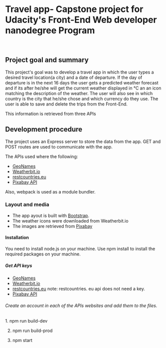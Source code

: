 
# <h1>Travel app- Capstone project for Udacity's Front-End Web developer nanodegree Program</h1> 
<br>

<h2>Project goal and summary</h2>
This project's goal was to develop a travel app in which the user types a desired travel location(a city) and a date of departure. If the day of departure is in the next 16 days the user gets a predicted weather forecast and if its after he/she will get the current weather displayed in °C an an icon matching the description of the weather. The user will also see in which country is the city that he/she chose and which currency do they use. The user is able to save and delete the trips from the Front-End.

This information is retrieved from three APIs

<h2> Development procedure</h2>
The project uses an Express server to store the data from the app. GET and POST routes are used to communicate with the app.

The APIs used where the following:

 * [GeoNames](https://www.geonames.org/login)
 * [Weatherbit.io](https://www.weatherbit.io/)
 * [restcountries.eu](https://restcountries.eu/)
 * [Pixabay API](https://pixabay.com/service/about/api/)
 
  
  Also, webpack is used as a module bundler. 
  
  <h3>Layout and media</h4>
  
  * The app ayout is built with [Bootstrap](https://getbootstrap.com/). 
  * The weather icons were downloaded from Weatherbit.io
  * The images are retrieved from [Pixabay](https://pixabay.com/service/about/api/)
  
  
  <h4>Installation</h4>
  You need to install node.js on your machine. 
  Use npm install to install the required packages on your machine. 
  
  <h5>Get API keys</h5>
  
 * [GeoNames](https://www.geonames.org/login)
 * [Weatherbit.io](https://www.weatherbit.io/)
 * [restcountries.eu](https://restcountries.eu/) note: restcountries. eu api does not need a key.
 * [Pixabay API](https://pixabay.com/service/about/api/)
   
  
  <h6> Create an account in each of the APIs websites and add them to the files.</h6>
  1. npm run build-dev
  
  2. npm run build-prod
  
  4. npm start
  
